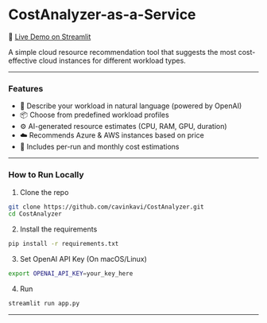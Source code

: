 # CostAnalyzer-as-a-Service

🚀 [Live Demo on Streamlit](https://costanalyzer-k5yhvafsdz2vuenkk9ao7a.streamlit.app)

A simple cloud resource recommendation tool that suggests the most cost-effective cloud instances for different workload types.

---

### Features
- 🧠 Describe your workload in natural language (powered by OpenAI)
- 📦 Choose from predefined workload profiles
- ⚙️ AI-generated resource estimates (CPU, RAM, GPU, duration)
- ☁️ Recommends Azure & AWS instances based on price
- 💸 Includes per-run and monthly cost estimations

---

### How to Run Locally
1. Clone the repo
```bash
git clone https://github.com/cavinkavi/CostAnalyzer.git
cd CostAnalyzer
```
2. Install the requirements
```bash
pip install -r requirements.txt
```
3. Set OpenAI API Key (On macOS/Linux)
```bash
export OPENAI_API_KEY=your_key_here
``` 
4. Run
```bash
streamlit run app.py
``` 

---
